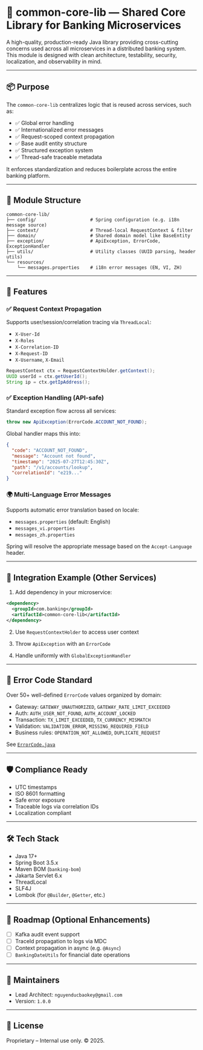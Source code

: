 # 🏦 common-core-lib — Shared Core Library for Banking Microservices

A high-quality, production-ready Java library providing cross-cutting concerns used across all microservices in a distributed banking system. This module is designed with clean architecture, testability, security, localization, and observability in mind.

---

## 📦 Purpose

The `common-core-lib` centralizes logic that is reused across services, such as:

- ✅ Global error handling
- ✅ Internationalized error messages
- ✅ Request-scoped context propagation
- ✅ Base audit entity structure
- ✅ Structured exception system
- ✅ Thread-safe traceable metadata

It enforces standardization and reduces boilerplate across the entire banking platform.

---

## 📁 Module Structure

```
common-core-lib/
├── config/                    # Spring configuration (e.g. i18n message source)
├── context/                   # Thread-local RequestContext & filter
├── domain/                    # Shared domain model like BaseEntity
├── exception/                 # ApiException, ErrorCode, ExceptionHandler
├── utils/                     # Utility classes (UUID parsing, header utils)
└── resources/
    └── messages.properties    # i18n error messages (EN, VI, ZH)
```

---

## 🔐 Features

### ✅ Request Context Propagation

Supports user/session/correlation tracing via `ThreadLocal`:

- `X-User-Id`
- `X-Roles`
- `X-Correlation-ID`
- `X-Request-ID`
- `X-Username`, `X-Email`

```java
RequestContext ctx = RequestContextHolder.getContext();
UUID userId = ctx.getUserId();
String ip = ctx.getIpAddress();
```

### ✅ Exception Handling (API-safe)

Standard exception flow across all services:

```java
throw new ApiException(ErrorCode.ACCOUNT_NOT_FOUND);
```

Global handler maps this into:

```json
{
  "code": "ACCOUNT_NOT_FOUND",
  "message": "Account not found",
  "timestamp": "2025-07-27T12:45:30Z",
  "path": "/v1/accounts/lookup",
  "correlationId": "e219..."
}
```

### 🌍 Multi-Language Error Messages

Supports automatic error translation based on locale:

- `messages.properties` (default: English)
- `messages_vi.properties`
- `messages_zh.properties`

Spring will resolve the appropriate message based on the `Accept-Language` header.

---

## 🧩 Integration Example (Other Services)

1. Add dependency in your microservice:

```xml
<dependency>
  <groupId>com.banking</groupId>
  <artifactId>common-core-lib</artifactId>
</dependency>
```

2. Use `RequestContextHolder` to access user context

3. Throw `ApiException` with an `ErrorCode`

4. Handle uniformly with `GlobalExceptionHandler`

---

## 📌 Error Code Standard

Over 50+ well-defined `ErrorCode` values organized by domain:

- Gateway: `GATEWAY_UNAUTHORIZED`, `GATEWAY_RATE_LIMIT_EXCEEDED`
- Auth: `AUTH_USER_NOT_FOUND`, `AUTH_ACCOUNT_LOCKED`
- Transaction: `TX_LIMIT_EXCEEDED`, `TX_CURRENCY_MISMATCH`
- Validation: `VALIDATION_ERROR`, `MISSING_REQUIRED_FIELD`
- Business rules: `OPERATION_NOT_ALLOWED`, `DUPLICATE_REQUEST`

See [`ErrorCode.java`](./src/main/java/com/banking/common/exception/ErrorCode.java)

---

## 🛡️ Compliance Ready

- UTC timestamps
- ISO 8601 formatting
- Safe error exposure
- Traceable logs via correlation IDs
- Localization compliant

---

## 🛠 Tech Stack

- Java 17+
- Spring Boot 3.5.x
- Maven BOM (`banking-bom`)
- Jakarta Servlet 6.x
- ThreadLocal
- SLF4J
- Lombok (for `@Builder`, `@Getter`, etc.)

---

## 🔄 Roadmap (Optional Enhancements)

- [ ] Kafka audit event support
- [ ] TraceId propagation to logs via MDC
- [ ] Context propagation in async (e.g. `@Async`)
- [ ] `BankingDateUtils` for financial date operations

---

## 👥 Maintainers

- Lead Architect: `nguyenducbaokey@gmail.com`
- Version: `1.0.0`

---

## 📜 License

Proprietary – Internal use only. © 2025.